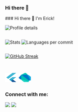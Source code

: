 ### Hi there 👋

<!--
**erickVGS/erickVGS** is a ✨ _special_ ✨ repository because its `README.md` (this file) appears on your GitHub profile.

Here are some ideas to get you started:

- 🔭 I’m currently working on ...
- 🌱 I’m currently learning ...
- 👯 I’m looking to collaborate on ...
- 🤔 I’m looking for help with ...
- 💬 Ask me about ...
- 📫 How to reach me: ...
- 😄 Pronouns: ...
- ⚡ Fun fact: ...
--> ### Hi there 👋 I'm Erick!
  
  ![Profile details](http://github-profile-summary-cards.vercel.app/api/cards/profile-details?username=erickVGS&theme=gruvbox)
  ##
  ![Stats](http://github-profile-summary-cards.vercel.app/api/cards/stats?username=erickVGS&theme=gruvbox)
  ![Languages per commit](http://github-profile-summary-cards.vercel.app/api/cards/most-commit-language?username=erickVGS&theme=gruvbox)
  ##
  [![GitHub Streak](https://streak-stats.demolab.com?user=erickVGS&theme=gruvbox&hide_border=true)](https://git.io/streak-stats)
  
  ##
  <div style="display: inline_block"><br>
  <img align="center" alt="Icon-HTML" height="30" width="40" src="https://raw.githubusercontent.com/devicons/devicon/master/icons/flutter/flutter-original.svg">
  <img align="center" alt="Icon-HTML" height="30" width="40" src="https://raw.githubusercontent.com/devicons/devicon/master/icons/dart/dart-original.svg">
 
 </div>
  
   ##
   ### Connect with me:
  <div>
    <a href = "mailto:erickvv707@gmail.com"><img src="https://img.shields.io/badge/-Gmail-%23333?style=for-the-badge&logo=gmail&logoColor=white" target="_blank"></a>
    <a href="https://www.linkedin.com/in/erick--gomes/" target="_blank"><img src="https://img.shields.io/badge/-LinkedIn-%230077B5?style=for-the-badge&logo=linkedin&logoColor=white" target="_blank"></a>
  </div>
   
  
  ##
 


